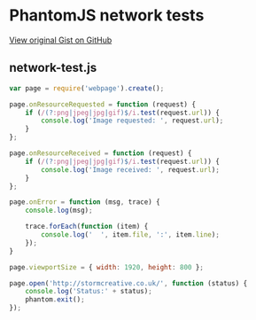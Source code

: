 # PhantomJS network tests

[View original Gist on GitHub](https://gist.github.com/Integralist/6711354)

## network-test.js

```javascript
var page = require('webpage').create();

page.onResourceRequested = function (request) {
    if (/(?:png|jpeg|jpg|gif)$/i.test(request.url)) {
        console.log('Image requested: ', request.url);
    }
};

page.onResourceReceived = function (request) {
    if (/(?:png|jpeg|jpg|gif)$/i.test(request.url)) {
        console.log('Image received: ', request.url);
    }
};

page.onError = function (msg, trace) {
    console.log(msg);

    trace.forEach(function (item) {
        console.log('  ', item.file, ':', item.line);
    });
}

page.viewportSize = { width: 1920, height: 800 };

page.open('http://stormcreative.co.uk/', function (status) {
    console.log('Status:' + status);
    phantom.exit();
});
```

